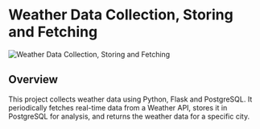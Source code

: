 # Weather Data Collection, Storing and Fetching

![Weather Data Collection, Storing and Fetching](https://img.shields.io/badge/Weather%20Data%20Collection%20and%20Analysis-Python%20%7C%20PostgreSQL%20%7C%20Kafka%20%7C%20Pandas-blue)

## Overview

This project collects weather data using Python, Flask and PostgreSQL. It periodically fetches real-time data from a Weather API, stores it in PostgreSQL for analysis, and returns the weather data for a specific city.
